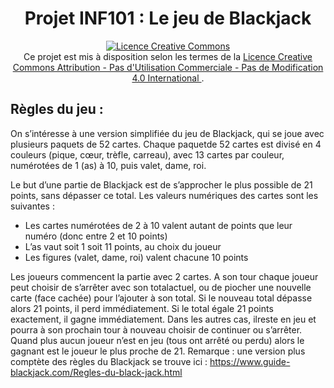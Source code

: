 <div align="center">
 <h1>
    Projet INF101 : Le jeu de Blackjack
  </h1>
  <a rel="license" href="http://creativecommons.org/licenses/by-nc-nd/4.0/">
    <img alt="Licence Creative Commons" style="border-width:0;" src="https://i.creativecommons.org/l/by-nc-nd/4.0/88x31.png" />
  </a> <br />
  Ce projet est mis à disposition selon les termes de la <a rel="license" href="http://creativecommons.org/licenses/by-nc-nd/4.0/">
    Licence Creative Commons Attribution - Pas d&#39;Utilisation Commerciale - Pas de Modification 4.0 International
  </a>.
</div>


## Règles du jeu :
On s’intéresse à une version simplifiée du jeu de Blackjack, qui se joue avec plusieurs paquets de 52 cartes. Chaque paquetde 52 cartes est divisé en 4 couleurs (pique, cœur, trèfle, carreau), avec 13 cartes par couleur, numérotées de 1 (as) à 10, puis valet, dame, roi.

Le but d’une partie de Blackjack est de s’approcher le plus possible de 21 points, sans dépasser ce total. Les valeurs numériques des cartes sont les suivantes :

- Les cartes numérotées de 2 à 10 valent autant de points que leur numéro (donc entre 2 et 10 points)
- L’as vaut soit 1 soit 11 points, au choix du joueur
- Les figures (valet, dame, roi) valent chacune 10 points

Les joueurs commencent la partie avec 2 cartes. A son tour chaque joueur peut choisir de s’arrêter avec son totalactuel, ou de piocher une nouvelle carte (face cachée) pour l’ajouter à son total. Si le nouveau total dépasse alors 21 points, il perd immédiatement. Si le total égale 21 points exactement, il gagne immédiatement. Dans les autres cas, ilreste en jeu et pourra à son prochain tour à nouveau choisir de continuer ou s’arrêter. Quand plus aucun joueur n’est en jeu (tous ont arrêté ou perdu) alors le gagnant est le joueur le plus proche de 21. Remarque : une version plus comptète des règles du Blackjack se trouve ici : https://www.guide-blackjack.com/Regles-du-black-jack.html

